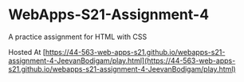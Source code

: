 # WebApps-S21-Assignment-4
A practice assignment for HTML with CSS

Hosted At [https://44-563-web-apps-s21.github.io/webapps-s21-assignment-4-JeevanBodigam/play.html](https://44-563-web-apps-s21.github.io/webapps-s21-assignment-4-JeevanBodigam/play.html)
